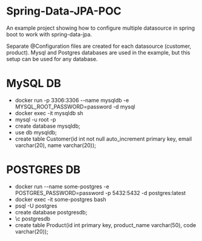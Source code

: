 # Spring-Data-JPA-POC
An example project showing how to configure multiple datasource in spring boot to work with spring-data-jpa.

Separate @Configuration files are created for each datasource (customer, product). Mysql and Postgres databases are used in the example, but this setup can be used for any database.

# MySQL DB
- docker run -p 3306:3306 --name mysqldb -e MYSQL_ROOT_PASSWORD=password -d mysql
- docker exec -it mysqldb sh
- mysql -u root -p
- create database mysqldb;
- use db mysqldb;
- create table Customer(id int not null auto_increment primary key, email varchar(20), name varchar(20));

# POSTGRES DB
- docker run --name some-postgres -e POSTGRES_PASSWORD=password -p 5432:5432 -d postgres:latest
- docker exec -it some-postgres bash
- psql -U postgres
- create database postgresdb;
- \c postgresdb
- create table Product(id int primary key, product_name varchar(50), code varchar(20));
